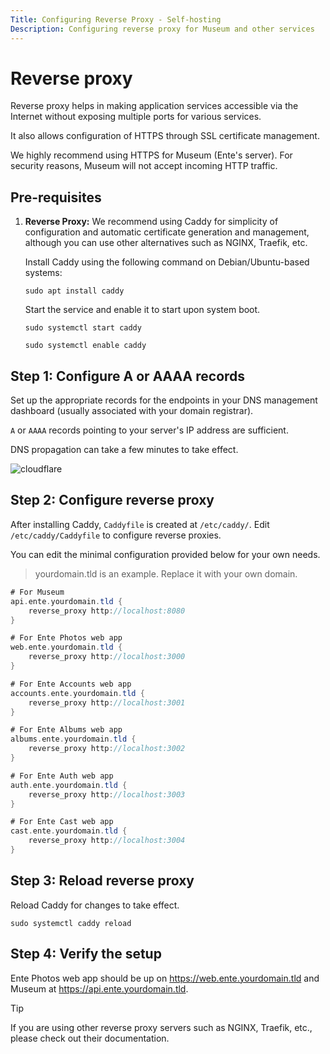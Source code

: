```yaml
---
Title: Configuring Reverse Proxy - Self-hosting
Description: Configuring reverse proxy for Museum and other services
---
```


# Reverse proxy

Reverse proxy helps in making application services
accessible via the Internet without exposing multiple
ports for various services.

It also allows configuration of HTTPS through SSL certificate management.

We highly recommend using HTTPS for Museum (Ente's server). For security reasons, Museum
will not accept incoming HTTP traffic.

## Pre-requisites

1. **Reverse Proxy:** We recommend using Caddy for simplicity of
configuration and automatic certificate generation and management,
although you can use other alternatives such as NGINX, Traefik, etc.
    
    Install Caddy using the following command on Debian/Ubuntu-based systems:
    ``` shell
    sudo apt install caddy
    ```

    Start the service and enable it to start upon system boot.

    ``` shell
    sudo systemctl start caddy

    sudo systemctl enable caddy
    ```

## Step 1: Configure A or AAAA records

Set up the appropriate records for the endpoints in your DNS
management dashboard (usually associated with your domain registrar).

`A` or `AAAA` records pointing to your server's IP address are sufficient.

DNS propagation can take a few minutes to take effect.

![cloudflare](/cloudflare.png)

## Step 2: Configure reverse proxy

After installing Caddy, `Caddyfile` is created at
`/etc/caddy/`. Edit `/etc/caddy/Caddyfile` to configure reverse proxies.

You can edit the minimal configuration provided below for your own needs.

> yourdomain.tld is an example. Replace it with your own domain.

```groovy
# For Museum
api.ente.yourdomain.tld {
    reverse_proxy http://localhost:8080
}

# For Ente Photos web app
web.ente.yourdomain.tld {
    reverse_proxy http://localhost:3000
}

# For Ente Accounts web app
accounts.ente.yourdomain.tld {
    reverse_proxy http://localhost:3001
}

# For Ente Albums web app
albums.ente.yourdomain.tld {
    reverse_proxy http://localhost:3002
}

# For Ente Auth web app
auth.ente.yourdomain.tld {
    reverse_proxy http://localhost:3003
}

# For Ente Cast web app
cast.ente.yourdomain.tld {
    reverse_proxy http://localhost:3004
}
```

## Step 3: Reload reverse proxy

Reload Caddy for changes to take effect.

``` shell
sudo systemctl caddy reload
```

## Step 4: Verify the setup

Ente Photos web app should be up on https://web.ente.yourdomain.tld and
Museum at https://api.ente.yourdomain.tld.

> [!TIP]
> If you are using other reverse proxy servers such as NGINX,
> Traefik, etc., please check out their documentation.
